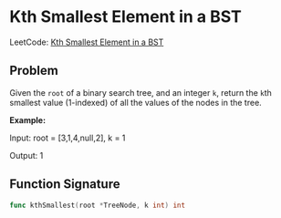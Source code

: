 # Kth Smallest Element in a BST

LeetCode: [Kth Smallest Element in a BST](https://leetcode.com/problems/kth-smallest-element-in-a-bst/)

## Problem
Given the `root` of a binary search tree, and an integer `k`, return the `k`th smallest value (1-indexed) of all the values of the nodes in the tree.

**Example:**

Input: root = [3,1,4,null,2], k = 1

Output: 1

## Function Signature
```go
func kthSmallest(root *TreeNode, k int) int
```
